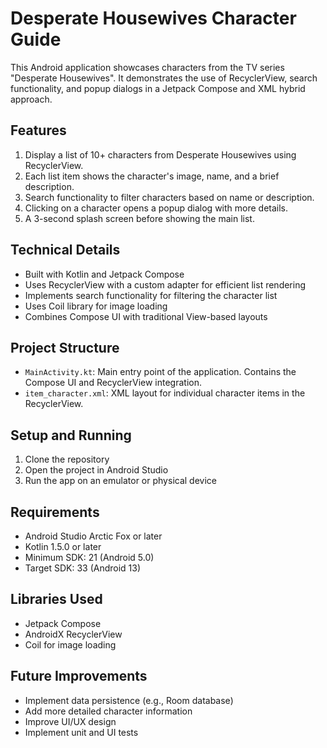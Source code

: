 # Desperate Housewives Character Guide

This Android application showcases characters from the TV series "Desperate Housewives". It demonstrates the use of RecyclerView, search functionality, and popup dialogs in a Jetpack Compose and XML hybrid approach.

## Features

1. Display a list of 10+ characters from Desperate Housewives using RecyclerView.
2. Each list item shows the character's image, name, and a brief description.
3. Search functionality to filter characters based on name or description.
4. Clicking on a character opens a popup dialog with more details.
5. A 3-second splash screen before showing the main list.

## Technical Details

- Built with Kotlin and Jetpack Compose
- Uses RecyclerView with a custom adapter for efficient list rendering
- Implements search functionality for filtering the character list
- Uses Coil library for image loading
- Combines Compose UI with traditional View-based layouts

## Project Structure

- `MainActivity.kt`: Main entry point of the application. Contains the Compose UI and RecyclerView integration.
- `item_character.xml`: XML layout for individual character items in the RecyclerView.

## Setup and Running

1. Clone the repository
2. Open the project in Android Studio
3. Run the app on an emulator or physical device

## Requirements

- Android Studio Arctic Fox or later
- Kotlin 1.5.0 or later
- Minimum SDK: 21 (Android 5.0)
- Target SDK: 33 (Android 13)

## Libraries Used

- Jetpack Compose
- AndroidX RecyclerView
- Coil for image loading

## Future Improvements

- Implement data persistence (e.g., Room database)
- Add more detailed character information
- Improve UI/UX design
- Implement unit and UI tests